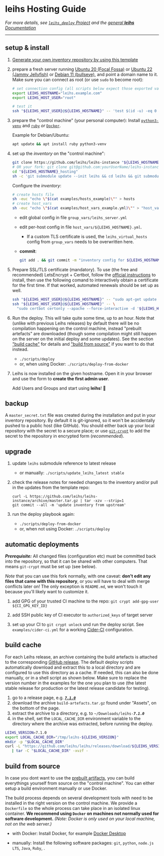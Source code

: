 # **leihs** Hosting Guide

_For more details, see [`leihs_deploy` Project](https://github.com/leihs/leihs_deploy)
and the [general **leihs** Documentation](https://github.com/leihs/leihs/wiki)_

---

## setup & install

1. [Generate your own inventory repository by using this template](https://github.com/leihs/leihs-instance/generate)

1. prepare a fresh server running [Ubuntu 20 (Focal Fossa)](https://releases.ubuntu.com/focal/) or [Ubuntu 22 (Jammy Jellyfish)](https://releases.ubuntu.com/jammy/) or [Debian 11 (bullseye)](https://www.debian.org/releases/bullseye/), and point a domain name to it. Make sure you can connect as root (or use `sudo` to become root):

   ```sh
   # set connection config (all scripts below expect those exported variables!)
   export LEIHS_HOSTNAME="leihs.example.com"
   export LEIHS_HOST_USER="root"

   # test it
   ssh "${LEIHS_HOST_USER}@${LEIHS_HOSTNAME}" -- 'test $(id -u) -eq 0 && echo OK || sudo echo OK'
   ```

1. prepare the "control machine" (your personal computer):
    Install [`python3-venv`](https://docs.python.org/3/library/venv.html#module-venv) and [`ruby`](https://www.ruby-lang.org/en/) _or_ [`Docker`](https://www.docker.com/products/docker-desktop).  
   
   Example for Debian/Ubuntu:

   ```sh
   apt update && apt install ruby python3-venv
   ```

1. set up the _inventory_ on the "control machine":

   ```sh
   git clone https://github.com/leihs/leihs-instance "${LEIHS_HOSTNAME}_hosting"
   # OR your fork: git clone git@github.com:yourUserName/leihs-instance "${LEIHS_HOSTNAME}_hosting"
   cd "${LEIHS_HOSTNAME}_hosting"
   sh -c 'git submodule update --init leihs && cd leihs && git submodule update --init --recursive'
   ```

   Configure the _inventory_:

   ```sh
   # create hosts file
   sh -euc "echo \"$(cat examples/hosts_example)\"" > hosts
   # create host_vars
   sh -euc "echo \"$(cat examples/host_vars_example.yml)\"" > "host_vars/${LEIHS_HOSTNAME}.yml"
   ```

   - edit global config in file `group_vars/leihs_server.yml`
   - edit per-host config in file `host_vars/${LEIHS_HOSTNAME}.yml`.
     - If a custom TLS certificate is used, the `leihs_virtual_hosts` config from `group_vars` needs to be overwritten here.
   - **commit**:

       ```sh
       git add . && git commit -m "inventory config for ${LEIHS_HOSTNAME}"
       ```

1. Prepare SSL/TLS certificate (mandatory). To use (the free and recommended) LetsEncrypt + Certbot, follow the [official instructions](https://certbot.eff.org) to install, then use the following comand to interactively obtain a certificate for the first time. If that worked, automated renewals should be set up as well.

   ```sh
   ssh "${LEIHS_HOST_USER}@${LEIHS_HOSTNAME}" -- "sudo apt-get update && sudo apt-get install certbot -y python3-certbot-apache"
   ssh "${LEIHS_HOST_USER}@${LEIHS_HOSTNAME}" -- \
     "sudo certbot certonly --apache --force-interactive -d '${LEIHS_HOSTNAME}'"
   ```

1. Run the deploy. This will take quite some time, up to an hour.
   Note that (unlike with previous Leihs releases) by default there will be no compilation happening on the control machine, instead "prebuilt artefacts" are downloaded (though some compilation might still happen on the server on the initial deploy and some updates).
   See the section ["build cache"](#build-cache) for details and ["build from source"](#build-from-source) if you want to do that instead.

   - `./scripts/deploy`
   - or, when using Docker: `./scripts/deploy-from-docker`

1. Leihs is now installed on the given hostname.
   Open it in your browser and use the form to **create the first admin user**.

   Add Users and Groups and start using **leihs**! 🎉

## backup

A `master_secret.txt` file was created during the installation and put in your inventory repository.
By default it is git-ignored, so it won't be accidentally pushed to a public host (like GitHub).
You should either back up your local repository with the secret to a secure place;
or use [`git-crypt`](https://www.agwa.name/projects/git-crypt/) to add the
secret to the repository in encrypted form (_recommended_).

## upgrade

1. update `leihs` submodule reference to latest release

   - or manually: `./scripts/update_leihs_latest stable`

1. check the release notes for needed changes to the inventory and/or pull in the updates from the template repo:

   ```shell
   curl -L https://github.com/leihs/leihs-instance/archive/master.tar.gz | tar -xzv --strip=1
   git commit --all -m 'update inventory from upstream'
   ```

1. run the deploy playbook again:
   - `./scripts/deploy-from-docker`
   - or, when not using Docker: `./scripts/deploy`

## automatic deployments

**_Prerequisite:_** All changed files (configuration etc) must be committed back into the repository,
so that it can be shared with other computers.
That means `git-crypt` must be set up (see below).

_Note_ that you can use this fork normally, with one caveat:
**don't edit any files that came with this repository**, or you will have to deal with merge conflicts later on!
The only exception is `README.md`, we won't touch it because you'll likely want to customize it.

1. add GPG of your trusted CI machine to the repo: `git crypt add-gpg-user ${CI_GPG_KEY_ID}`

2. add SSH public key of CI executor to `authorized_keys` of target server

3. set up your CI to `git crypt unlock` und run the deploy script.
   See `examples/cider-ci.yml` for a working [Cider-CI](https://cider-ci.info) configuration.

## build cache

For each Leihs release, an archive containing the build artefacts is attached to the corresponding [GitHub release](https://github.com/leihs/leihs/releases).
The default deploy scripts automatically download and extract this to a local directory
and are configured to use this directory as a cache.
If needed, this can also be done manually, or in a shell script as shown below. Make sure to replace the version number in the examples for the one you plan to use (the latest stable release for production or the latest release candidate for testing).

1. go to a release page, e.g. [**_`7.1.0`_**](https://github.com/leihs/leihs/releases/tag/7.1.0)
1. download the archive `build-artefacts.tar.gz` found under "Assets", on the bottom of the page.
1. extract the archive to a directory, e.g. to `~/Downloads/leihs-`**_`7.1.0`_**
1. in the shell, set the `LOCAL_CACHE_DIR` environment variable to the directory where the archive was extracted, before running the deploy.

```sh
LEIHS_VERSION=7.1.0
export LOCAL_CACHE_DIR="/tmp/leihs-${LEIHS_VERSION}"
mkdir -p "$LOCAL_CACHE_DIR"
curl -L "https://github.com/leihs/leihs/releases/download/${LEIHS_VERSION}/build-artefacts.tar.gz" \
   | tar -C "$LOCAL_CACHE_DIR" -xvzf -
```

## build from source

In case you dont want to use the [prebuilt artifacts](#build-cache), you can build everythings yourself from source on the "control machine".
You can either setup a build environment manually or use Docker.

The build process depends on several development tools with need to be installed in the right version on the control machine.
We provide a `Dockerfile` so the whole process can take place in an isolated linux container.
**We recommend using `Docker` on machines not normally used for software development.**
_(Note: Docker is only used on your local machine, not on the web server.)_

- with Docker: Install Docker, for example [Docker Desktop](https://www.docker.com/products/docker-desktop)

- manually: Install the following software packages: `git`, `python`, `node.js LTS`, `Java`, `Ruby`, .
